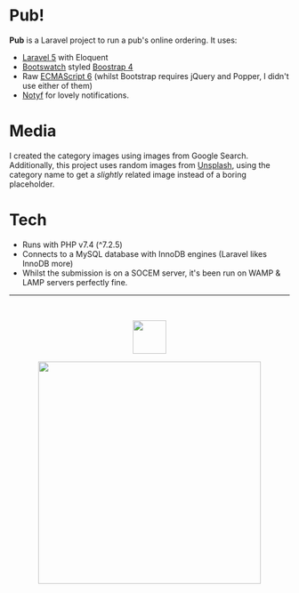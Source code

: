 # Pub!

**Pub** is a Laravel project to run a pub's online ordering. It uses:

- [Laravel 5](https://github.com/laravel/laravel) with Eloquent
- [Bootswatch](https://bootswatch.com/) styled [Boostrap 4](https://getboostrap.com)
- Raw [ECMAScript 6](https://en.wikipedia.org/wiki/ECMAScript) (whilst Bootstrap requires jQuery and Popper, I didn't use either of them)
- [Notyf](https://github.com/caroso1222/notyf) for lovely notifications.

# Media

I created the category images using images from Google Search. Additionally, this project uses random images from [Unsplash](https://unsplash.com/), using the category name to get a *slightly* related image instead of a boring placeholder.

# Tech

- Runs with PHP v7.4 (^7.2.5)
- Connects to a MySQL database with InnoDB engines (Laravel likes InnoDB more)
- Whilst the submission is on a SOCEM server, it's been run on WAMP & LAMP servers perfectly fine.

----
<br>
<p align="center"><img src="https://logo.slmn.io/ef3b2d/60" width="60"></p>

<p align="center"><img src="https://res.cloudinary.com/dtfbvvkyp/image/upload/v1566331377/laravel-logolockup-cmyk-red.svg" width="400"></p>
